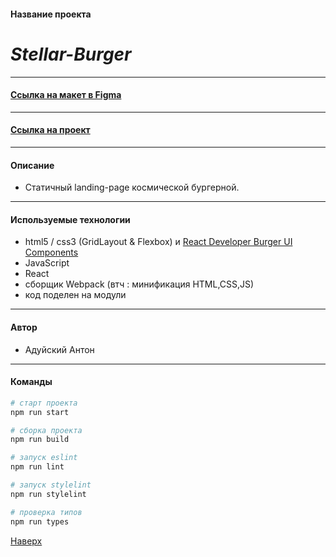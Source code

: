 #### Название проекта

# ___Stellar-Burger___

---

#### [Ссылка на макет в Figma](https://www.figma.com/file/ocw9a6hNGeAejl4F3G9fp8/React-_-%D0%9F%D1%80%D0%BE%D0%B5%D0%BA%D1%82%D0%BD%D1%8B%D0%B5-%D0%B7%D0%B0%D0%B4%D0%B0%D1%87%D0%B8-(3-%D0%BC%D0%B5%D1%81%D1%8F%D1%86%D0%B0)_external_link?node-id=0%3A1)

---

#### [Ссылка на проект](https://antonaduisky.github.io/react-burger/)

---

#### Описание

- Cтатичный landing-page космической бургерной.

___

#### Используемые технологии

- html5 / css3 (GridLayout & Flexbox) и [React Developer Burger UI Components](https://yandex-praktikum.github.io/react-developer-burger-ui-components/docs/)
- JavaScript
- React
- сборщик Webpack (втч : минификация HTML,CSS,JS)
- код поделен на модули

---

#### Автор

- Адуйский Антон

---

#### Команды

```bash
# старт проекта
npm run start

# сборка проекта
npm run build

# запуск eslint
npm run lint

# запуск stylelint
npm run stylelint

# проверка типов
npm run types
```

[Наверх](#top)
